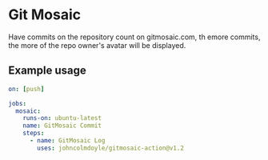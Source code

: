 # Git Mosaic

Have commits on the repository count on gitmosaic.com, th emore commits, the more of the repo owner's avatar will be displayed.

## Example usage

```yaml
on: [push]

jobs:
  mosaic:
    runs-on: ubuntu-latest
    name: GitMosaic Commit
    steps:
      - name: GitMosaic Log
        uses: johncolmdoyle/gitmosaic-action@v1.2
```
